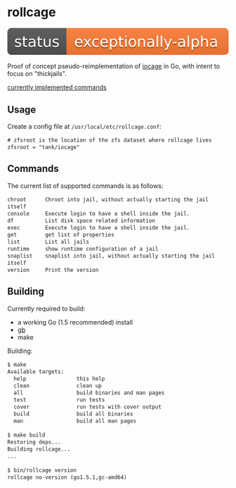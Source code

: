 # rollcage

![status](.tools/alpha.png)

Proof of concept pseudo-reimplementation of [iocage][1] in Go, with intent to
focus on "thickjails".

[currently implemented commands][3]

## Usage

Create a config file at `/usr/local/etc/rollcage.conf`:

    # zfsroot is the location of the zfs dataset where rollcage lives
    zfsroot = "tank/iocage"

## Commands

The current list of supported commands is as follows:

    chroot      Chroot into jail, without actually starting the jail itself
    console     Execute login to have a shell inside the jail.
    df          List disk space related information
    exec        Execute login to have a shell inside the jail.
    get         get list of properties
    list        List all jails
    runtime     show runtime configuration of a jail
    snaplist    snaplist into jail, without actually starting the jail itself
    version     Print the version

## Building

Currently required to build:

*   a working Go (1.5 recommended) install
*   [gb][2]
*   make

Building:

    $ make
    Available targets:
      help                this help
      clean               clean up
      all                 build binaries and man pages
      test                run tests
      cover               run tests with cover output
      build               build all binaries
      man                 build all man pages

    $ make build
    Restoring deps...
    Building rollcage...
    ...

    $ bin/rollcage version
    rollcage no-version (go1.5.1,gc-amd64)


[1]: https://github.com/iocage/iocage
[2]: http://getgb.io
[3]: https://gist.github.com/cactus/542d14aa96e86355ce7d
